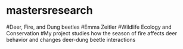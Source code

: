 # mastersresearch
#Deer, Fire, and Dung beetles
#Emma Zeitler
#Wildlife Ecology and Conservation
#My project studies how the season of fire affects deer behavior and changes deer-dung beetle interactions

